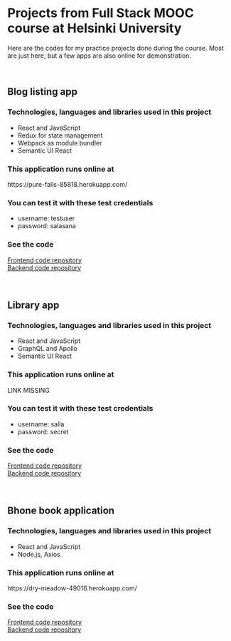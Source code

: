 # Projects from Full Stack MOOC course at Helsinki University
<p>Here are the codes for my practice projects done during the course. Most are just here, but a few apps are also online for demonstration.</p>
<br/>

## Blog listing app
<h3>Technologies, languages and libraries used in this project </h3>
<ul><li>React and JavaScript</li>
<li>Redux for state management</li>
<li>Webpack as module bundler</li>
<li>Semantic UI React</li></ul>

<h3>This application runs online at </h3>
https://pure-falls-85818.herokuapp.com/

<h3> You can test it with these test credentials </h3>
<ul><li>username: testuser</li>
<li>password: salasana</li></ul>

<h3> See the code </h3>
<a href="https://github.com/sallatero/Ultimate-webpack-bloglist-frontend">Frontend code repository</a>
<br/>
<a href="https://github.com/sallatero/Ultimate-webpack-bloglist-backend">Backend code repository</a>
<br/>
<br/>
<br/>

## Library app
<h3>Technologies, languages and libraries used in this project </h3>
<ul><li>React and JavaScript</li>
<li>GraphQL and Apollo</li>
<li>Semantic UI React</li></ul>

<h3>This application runs online at </h3>
<p>LINK MISSING</p>

<h3> You can test it with these test credentials </h3>
<ul><li>username: salla</li>
<li>password: secret</li></ul>

<h3> See the code </h3>
<a href="https://github.com/sallatero/Full-Stack/tree/master/library-frontend">Frontend code repository</a>
<br/>
<a href="https://github.com/sallatero/Full-Stack/tree/master/graphql-kirjasto">Backend code repository</a>
<br/>
<br/>
<br/>

## Bhone book application
<h3>Technologies, languages and libraries used in this project </h3>
<ul><li>React and JavaScript</li>
<li>Node.js, Axios</li></ul>

<h3>This application runs online at </h3>
https://dry-meadow-49016.herokuapp.com/

<h3> See the code </h3>
<a href="https://github.com/sallatero/Full-Stack/tree/master/osa2/puhelinluettelo">Frontend code repository</a>
<br/>
<a href="https://github.com/sallatero/Backend_puhluettelo">Backend code repository</a>

<br/>
<br/>
<br/>
